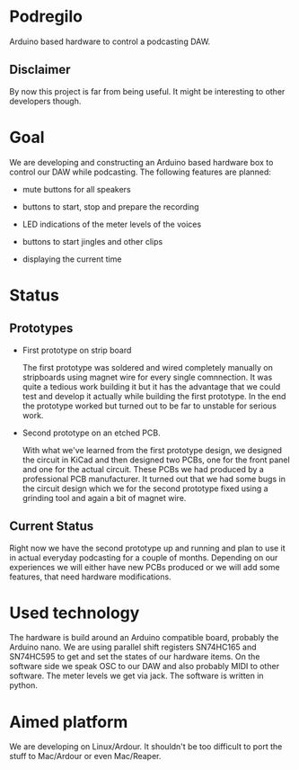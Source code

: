 # Podregilo

Arduino based hardware to control a podcasting DAW.


## Disclaimer

By now this project is far from being useful. It might be interesting to other developers though.


# Goal

We are developing and constructing an Arduino based hardware box to control our
DAW while podcasting. The following features are planned:

* mute buttons for all speakers

* buttons to start, stop and prepare the recording

* LED indications of the meter levels of the voices

* buttons to start jingles and other clips

* displaying the current time


# Status

## Prototypes

* First prototype on strip board

  The first prototype was soldered and wired completely manually on stripboards
  using magnet wire for every single comnnection. It was quite a tedious work
  building it but it has the advantage that we could test and develop it
  actually while building the first prototype. In the end the prototype worked
  but turned out to be far to unstable for serious work.

* Second prototype on an etched PCB.

  With what we've learned from the first prototype design, we designed the
  circuit in KiCad and then designed two PCBs, one for the front panel and one
  for the actual circuit. These PCBs we had produced by a professional PCB
  manufacturer. It turned out that we had some bugs in the circuit design which
  we for the second prototype fixed using a grinding tool and again a bit of
  magnet wire.

## Current Status

Right now we have the second prototype up and running and plan to use it in
actual everyday podcasting for a couple of months. Depending on our experiences
we will either have new PCBs produced or we will add some features, that need
hardware modifications.

# Used technology

The hardware is build around an Arduino compatible board, probably the Arduino
nano. We are using parallel shift registers SN74HC165 and SN74HC595 to get and
set the states of our hardware items. On the software side we speak OSC to our
DAW and also probably MIDI to other software. The meter levels we get via
jack. The software is written in python.


# Aimed platform

We are developing on Linux/Ardour. It shouldn't be too difficult to port the
stuff to Mac/Ardour or even Mac/Reaper.
